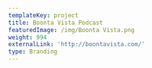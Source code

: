 ```yaml
---
templateKey: project
title: Boonta Vista Podcast
featuredImage: /img/Boonta Vista.png
weight: 994
externalLink: 'http://boontavista.com/'
type: Branding
---
```


